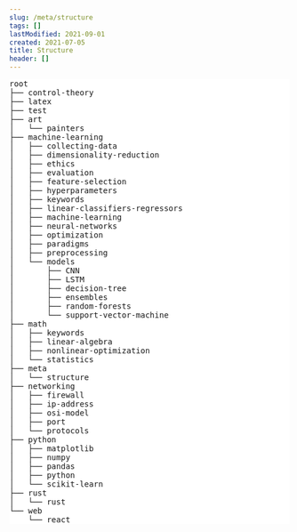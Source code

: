 ```yaml
---
slug: /meta/structure
tags: []
lastModified: 2021-09-01
created: 2021-07-05
title: Structure
header: []
---
```


<pre style="background-color: white;">
root 
├── control-theory
├── latex
├── test
├── art
│   └── painters
├── machine-learning
│   ├── collecting-data
│   ├── dimensionality-reduction
│   ├── ethics
│   ├── evaluation
│   ├── feature-selection
│   ├── hyperparameters
│   ├── keywords
│   ├── linear-classifiers-regressors
│   ├── machine-learning
│   ├── neural-networks
│   ├── optimization
│   ├── paradigms
│   ├── preprocessing
│   └── models
│       ├── CNN
│       ├── LSTM
│       ├── decision-tree
│       ├── ensembles
│       ├── random-forests
│       └── support-vector-machine
├── math
│   ├── keywords
│   ├── linear-algebra
│   ├── nonlinear-optimization
│   └── statistics
├── meta
│   └── structure
├── networking
│   ├── firewall
│   ├── ip-address
│   ├── osi-model
│   ├── port
│   └── protocols
├── python
│   ├── matplotlib
│   ├── numpy
│   ├── pandas
│   ├── python
│   └── scikit-learn
├── rust
│   └── rust
└── web
    └── react
</pre>
